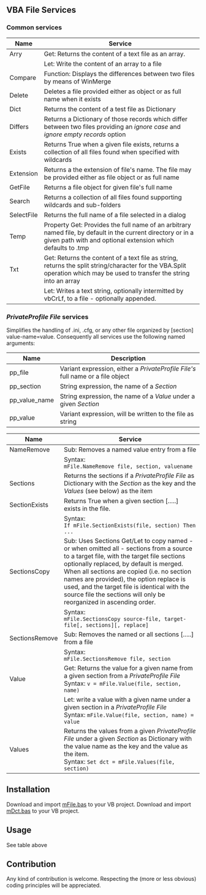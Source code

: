 ## VBA File Services
### Common services

| Name           | Service                                    |
| -------------- | ------------------------------------------ |
| Arry           | Get: Returns the content of a text file as an array.|
|                | Let: Write the content of an array to a file |    
| Compare        | Function: Displays the differences between two files by means of WinMerge |
| Delete         | Deletes a file provided either as object or as full name when it exists  |
| Dict           | Returns the content of a test file as Dictionary |
| Differs        | Returns a Dictionary of those records which differ between two files providing an _ignore case_ and _ignore empty records_ option |
| Exists         | Returns True when a given file exists, returns a collection of all files found when specified with wildcards |
| Extension      | Returns a the extension of file's name. The file may be provided either as file object or as full name|
| GetFile        | Returns a file object for given file's full name |
| Search         | Returns a collection of all files found supporting wildcards and sub-folders | 
| SelectFile     | Returns the full name of a file selected in a dialog |
| Temp           | Property Get: Provides the full name of an arbitrary named file, by default in the current directory or in a given path with and optional extension which defaults to .tmp | 
| Txt            | Get: Returns the content of a text file as string, returns the split string/character for the VBA.Split operation which may be used to transfer the string into an array |
|                | Let: Writes a text string, optionally intermitted by vbCrLf, to a file - optionally appended. |

### _PrivateProfile File_ services
Simplifies the handling of .ini, .cfg, or any other file organized by [section] value-name=value. Consequently all services use the following named arguments:

| Name           | Description                                                                     |
| -------------- | ------------------------------------------------------------------------------- |
| pp_file        | Variant expression, either a _PrivateProfile File's_ full name or a file object |
| pp_section     | String expression, the name of a _Section_                                      |
| pp_value_name  | String expression, the name of a _Value_ under a given _Section_                |
| pp_value       | Variant expression, will be written to the file as string                       |

| Name           | Service                                      |
| -------------- | -------------------------------------------- |
| NameRemove     | Sub: Removes a named value entry from a file |
|                | Syntax:<br>`mFile.NameRemove file, section, valuename` |
| Sections       | Returns the sections if a _PrivateProfile File_ as Dictionary with the _Section_ as the key and the _Values_ (see below) as the item |
| SectionExists  | Returns True when a given section [.....] exists in the file. |
|                | Syntax:<br>`If mFile.SectionExists(file, section) Then ...`|
| SectionsCopy   | Sub: Uses Sections Get/Let to copy named - or when omitted all - sections from a source to a target file, with the target file sections optionally replaced, by default is merged. When all sections are copied (i.e. no section names are provided), the option replace is used, and the target file is identical with the source file the sections will only be reorganized in ascending order. |
|                | Syntax:<br>`mFile.SectionsCopy source-file, target-file[, sections][, replace]`|
| SectionsRemove | Sub: Removes the named or all sections [.....] from a file |
|                | Syntax:<br>`mFile.SectionsRemove file, section`
| Value          | Get: Returns the value for a given name from a given section from a _PrivateProfile File_ <br>Syntax: `v = mFile.Value(file, section, name)`|
|                | Let: write a value with a given name under a given section in a _PrivateProfile File_ <br>Syntax: `mFile.Value(file, section, name) = value`|
| Values         | Returns the values from a given _PrivateProfile File_ under a given _Section_ as Dictionary with the value name as the key and the value as the item.<br>Syntax: `Set dct = mFile.Values(file, section)` |
   

## Installation
Download and import [mFile.bas][1] to your VB project.
Download and import [mDct.bas][2] to your VB project.

## Usage
See table above

## Contribution
Any kind of contribution is welcome. Respecting the (more or less obvious) coding principles will be appreciated.

[1]:https://gitcdn.link/cdn/warbe-maker/Common-VBA-File-Services/master/source/mFile.bas
[2]:https://gitcdn.link/cdn/warbe-maker/Common-VBA-Directory-Services/master/source/mDct.bas
